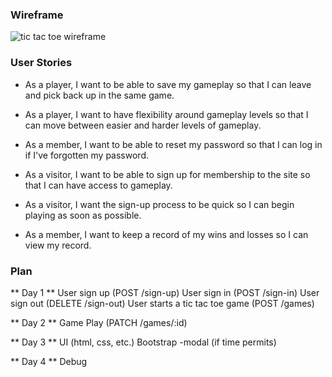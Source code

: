 ### Wireframe

![tic tac toe wireframe](https://imgur.com/a/m7dbfyp)

### User Stories

- As a player, I want to be able to save my gameplay so that I can leave and pick back up in the same game.

- As a player, I want to have flexibility around gameplay levels so that I can move between easier and harder levels of gameplay.

- As a member, I want to be able to reset my password so that I can log in if I've forgotten my password.

- As a visitor, I want to be able to sign up for membership to the site so that I can have access to gameplay.

- As a visitor, I want the sign-up process to be quick so I can begin playing as soon as possible.

- As a member, I want to keep a record of my wins and losses so I can view my record.

### Plan

** Day 1 **
 User sign up (POST /sign-up)
 User sign in (POST /sign-in)
 User sign out (DELETE /sign-out)
 User starts a tic tac toe game (POST /games)

** Day 2 **
 Game Play (PATCH /games/:id)

** Day 3 **
 UI (html, css, etc.)
 Bootstrap
  -modal (if time permits)

** Day 4 **
 Debug
